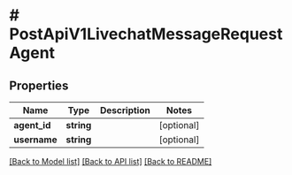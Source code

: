 # # PostApiV1LivechatMessageRequestAgent

## Properties

Name | Type | Description | Notes
------------ | ------------- | ------------- | -------------
**agent_id** | **string** |  | [optional]
**username** | **string** |  | [optional]

[[Back to Model list]](../../README.md#models) [[Back to API list]](../../README.md#endpoints) [[Back to README]](../../README.md)
